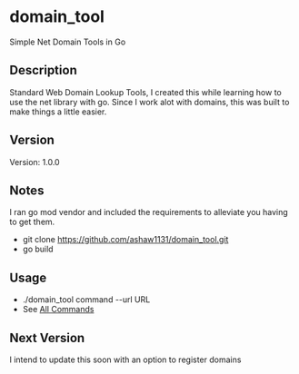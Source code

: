 # domain_tool
Simple Net Domain Tools in Go

## Description
Standard Web Domain Lookup Tools, I created this while learning how to use the net library with go.
Since I work alot with domains, this was built to make things a little easier.

## Version
Version: 1.0.0

## Notes
I ran go mod vendor and included the requirements to alleviate you having to get them.
 - git clone https://github.com/ashaw1131/domain_tool.git
 - go build

## Usage
 - ./domain_tool command --url URL
 - See <a href="/docs/usage.md">All Commands</a>

## Next Version
I intend to update this soon with an option to register domains
